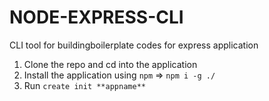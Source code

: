 # NODE-EXPRESS-CLI

CLI tool for buildingboilerplate codes for express application

1. Clone the repo and cd into the application
2. Install the application using `npm` => `npm i -g ./`
3. Run `create init **appname**`
